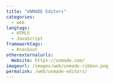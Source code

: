 ```yaml
---
title: "UNMADE Editors"
categories:
  - web
langtags:
  - HTML5
  - JavaScript
frameworktags:
  - Knockout
otherexternalurls:
  Website: https://unmade.com/
imageurl: /images/web/unmade-ribbon.png
permalink: /web/unmade-editors/
---
```

